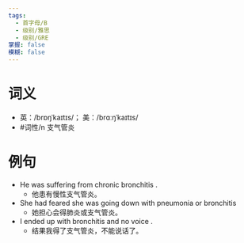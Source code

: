 ```yaml
---
tags:
  - 首字母/B
  - 级别/雅思
  - 级别/GRE
掌握: false
模糊: false
---
```

# 词义
- 英：/brɒŋˈkaɪtɪs/； 美：/brɑːŋˈkaɪtɪs/
- #词性/n  支气管炎
# 例句
- He was suffering from chronic bronchitis .
	- 他患有慢性支气管炎。
- She had feared she was going down with pneumonia or bronchitis
	- 她担心会得肺炎或支气管炎。
- I ended up with bronchitis and no voice .
	- 结果我得了支气管炎，不能说话了。
